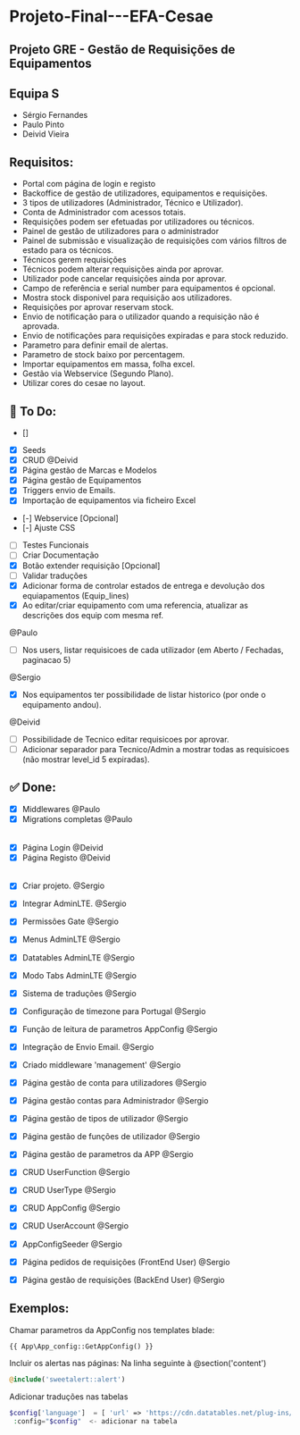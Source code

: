 # Projeto-Final---EFA-Cesae

## Projeto GRE - Gestão de Requisições de Equipamentos

## Equipa S
 - Sérgio Fernandes
 - Paulo Pinto
 - Deivid Vieira

## Requisitos: 

- Portal com página de login e registo
- Backoffice de gestão de utilizadores, equipamentos e requisições.
- 3 tipos de utilizadores (Administrador, Técnico e Utilizador).
- Conta de Administrador com acessos totais.
- Requisições podem ser efetuadas por utilizadores ou técnicos.
- Painel de gestão de utilizadores para o administrador
- Painel de submissão e visualização de requisições com vários filtros de estado para os técnicos.
- Técnicos gerem requisições
- Técnicos podem alterar requisições ainda por aprovar.
- Utilizador pode cancelar requisições ainda por aprovar.
- Campo de referência e serial number para equipamentos é opcional.
- Mostra stock disponivel para requisição aos utilizadores.
- Requisições por aprovar reservam stock.
- Envio de notificação para o utilizador quando a requisição não é aprovada.
- Envio de notificações para requisições expiradas e para stock reduzido.
- Parametro para definir email de alertas.
- Parametro de stock baixo por percentagem.
- Importar equipamentos em massa, folha excel.
- Gestão via Webservice (Segundo Plano).
- Utilizar cores do cesae no layout.


## :rotating_light: To Do:

- []





- [x] Seeds
- [X] CRUD @Deivid
- [x] Página gestão de Marcas e Modelos
- [x] Página gestão de Equipamentos
- [x] Triggers envio de Emails.
- [x] Importação de equipamentos via ficheiro Excel
- [-] Webservice [Opcional]
- [-] Ajuste CSS
- [ ] Testes Funcionais
- [ ] Criar Documentação
- [x] Botão extender requisição [Opcional]
- [ ] Validar traduções
- [x] Adicionar forma de controlar estados de entrega e devolução dos equiapamentos (Equip_lines)
- [x] Ao editar/criar equipamento com uma referencia, atualizar as descrições dos equip com mesma ref.

@Paulo
- [ ] Nos users, listar requisicoes de cada utilizador (em Aberto / Fechadas, paginacao 5)

@Sergio
- [x] Nos equipamentos ter possibilidade de listar historico (por onde o equipamento andou).

@Deivid
- [ ] Possibilidade de Tecnico editar requisicoes por aprovar. 
- [ ] Adicionar separador para Tecnico/Admin a mostrar todas as requisicoes (não mostrar level_id 5 expiradas).

## :white_check_mark: Done:
- [x] Middlewares @Paulo
- [x] Migrations completas @Paulo
###### 
- [x] Página Login @Deivid
- [x] Página Registo @Deivid
###### 
- [x] Criar projeto. @Sergio
- [x] Integrar AdminLTE. @Sergio
- [x] Permissões Gate @Sergio
- [x] Menus AdminLTE @Sergio
- [x] Datatables AdminLTE @Sergio
- [x] Modo Tabs AdminLTE @Sergio
- [x] Sistema de traduções @Sergio
- [x] Configuração de timezone para Portugal @Sergio
- [x] Função de leitura de parametros AppConfig @Sergio
- [x] Integração de Envio Email. @Sergio
- [x] Criado middleware 'management' @Sergio
- [x] Página gestão de conta para utilizadores @Sergio
- [x] Página gestão contas para Administrador @Sergio
- [x] Página gestão de tipos de utilizador @Sergio
- [x] Página gestão de funções de utilizador @Sergio
- [x] Página gestão de parametros da APP @Sergio
- [x] CRUD UserFunction @Sergio
- [x] CRUD UserType @Sergio
- [x] CRUD AppConfig @Sergio
- [x] CRUD UserAccount @Sergio
- [x] AppConfigSeeder @Sergio
- [x] Página pedidos de requisições (FrontEnd User) @Sergio
- [x] Página gestão de requisições (BackEnd User) @Sergio




## Exemplos:
Chamar parametros da AppConfig nos templates blade:
```php
{{ App\App_config::GetAppConfig() }}
```

Incluir os alertas nas páginas:
Na linha seguinte à @section('content')

```php
@include('sweetalert::alert')
```

Adicionar traduções nas tabelas

```php
$config['language']  = [ 'url' => 'https://cdn.datatables.net/plug-ins/1.13.1/i18n/pt-PT.json' ];
 :config="$config"  <- adicionar na tabela
```



